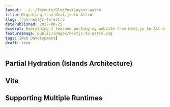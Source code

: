 ```yaml
---
layout: ../../layouts/BlogPostLayout.astro
title: Migrating from Next.js to Astro
slug: from-nextjs-to-astro
datePublished: 2022-08-25
excerpt: Everything I learned porting my website from Next.js to Astro
featureImage: public/images/nextjs-to-astro.png
tags: [Web Development]
draft: true
---
```


## Partial Hydration (Islands Architecture)

## Vite

## Supporting Multiple Runtimes
